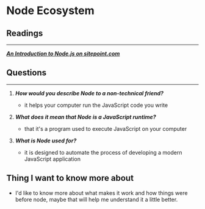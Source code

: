 # Node Ecosystem

## Readings
****

***[ An Introduction to Node.js on sitepoint.com](https://www.sitepoint.com/an-introduction-to-node-js/)***

## Questions
****

1. ***How would you describe Node to a non-technical friend?***

    * it helps your computer run the JavaScript code you write

2. ***What does it mean that Node is a JavaScript runtime?***

    * that it's a program used to execute JavaScript on your computer

3. ***What is Node used for?***

    * it is designed to automate the process of developing a modern JavaScript application

## Thing I want to know more about

* I'd like to know more about what makes it work and how things were before node, maybe that will help me understand it a little better.
